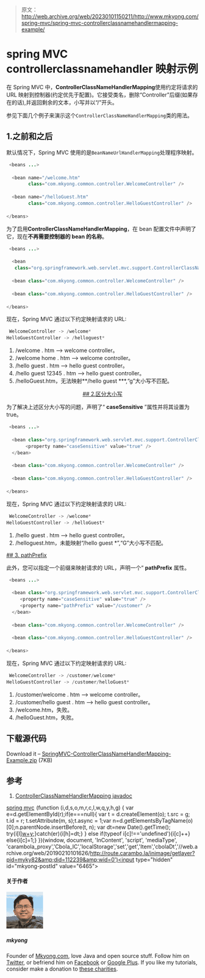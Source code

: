 > 原文：<http://web.archive.org/web/20230101150211/http://www.mkyong.com/spring-mvc/spring-mvc-controllerclassnamehandlermapping-example/>

# spring MVC controllerclassnamehandler 映射示例

在 Spring MVC 中，**ControllerClassNameHandlerMapping**使用约定将请求的 URL 映射到控制器(约定优先于配置)。它接受类名，删除“Controller”后缀(如果存在的话),并返回剩余的文本，小写并以“/”开头。

参见下面几个例子来演示这个`ControllerClassNameHandlerMapping`类的用法。

## 1.之前和之后

默认情况下，Spring MVC 使用的是`BeanNameUrlHandlerMapping`处理程序映射。

```java
 <beans ...>

  <bean name="/welcome.htm" 
        class="com.mkyong.common.controller.WelcomeController" />

  <bean name="/helloGuest.htm" 
        class="com.mkyong.common.controller.HelloGuestController" />

</beans> 
```

为了启用**ControllerClassNameHandlerMapping**，在 bean 配置文件中声明了它，现在**不再需要控制器的 bean 的名称**。

```java
 <beans ...>

  <bean 
   class="org.springframework.web.servlet.mvc.support.ControllerClassNameHandlerMapping" />

  <bean class="com.mkyong.common.controller.WelcomeController" />

  <bean class="com.mkyong.common.controller.HelloGuestController" />

</beans> 
```

现在，Spring MVC 通过以下约定映射请求的 URL:

```java
 WelcomeController -> /welcome*
HelloGuestController -> /helloguest* 
```

1.  /welcome . htm –> welcome controller。
2.  /welcome home . htm –> welcome controller。
3.  /hello guest . htm –> hello guest controller。
4.  /hello guest 12345 . htm –> hello guest controller。
5.  /helloGuest.htm，无法映射**/hello guest ***,“g”大小写不匹配。

 <ins class="adsbygoogle" style="display:block; text-align:center;" data-ad-format="fluid" data-ad-layout="in-article" data-ad-client="ca-pub-2836379775501347" data-ad-slot="6894224149">## 2.区分大小写

为了解决上述区分大小写的问题，声明了“ **caseSensitive** ”属性并将其设置为 true。

```java
 <beans ...>

  <bean class="org.springframework.web.servlet.mvc.support.ControllerClassNameHandlerMapping" >
       <property name="caseSensitive" value="true" />
  </bean>

  <bean class="com.mkyong.common.controller.WelcomeController" />

  <bean class="com.mkyong.common.controller.HelloGuestController" />

</beans> 
```

现在，Spring MVC 通过以下约定映射请求的 URL:

```java
 WelcomeController -> /welcome*
HelloGuestController -> /helloGuest* 
```

1.  /hello guest . htm –> hello guest controller。
2.  /helloguest.htm，未能映射“/hello guest *”,“G”大小写不匹配。

 <ins class="adsbygoogle" style="display:block" data-ad-client="ca-pub-2836379775501347" data-ad-slot="8821506761" data-ad-format="auto" data-ad-region="mkyongregion">## 3\. pathPrefix

此外，您可以指定一个前缀来映射请求的 URL，声明一个“ **pathPrefix** 属性。

```java
 <beans ...>

  <bean class="org.springframework.web.servlet.mvc.support.ControllerClassNameHandlerMapping" >
	 <property name="caseSensitive" value="true" />
	 <property name="pathPrefix" value="/customer" />
  </bean>

  <bean class="com.mkyong.common.controller.WelcomeController" />

  <bean class="com.mkyong.common.controller.HelloGuestController" />

</beans> 
```

现在，Spring MVC 通过以下约定映射请求的 URL:

```java
 WelcomeController -> /customer/welcome*
HelloGuestController -> /customer/helloGuest* 
```

1.  /customer/welcome . htm –> welcome controller。
2.  /customer/hello guest . htm –> hello guest controller。
3.  /welcome.htm，失败。
4.  /helloGuest.htm，失败。

## 下载源代码

Download it – [SpringMVC-ControllerClassNameHandlerMapping-Example.zip](http://web.archive.org/web/20190210101626/http://www.mkyong.com/wp-content/uploads/2010/07/SpringMVC-ControllerClassNameHandlerMapping-Example.zip) (7KB)

## 参考

1.  [ControllerClassNameHandlerMapping javadoc](http://web.archive.org/web/20190210101626/http://static.springsource.org/spring/docs/2.5.x/api/org/springframework/web/servlet/mvc/support/ControllerClassNameHandlerMapping.html)

[spring mvc](http://web.archive.org/web/20190210101626/http://www.mkyong.com/tag/spring-mvc/)</ins></ins>![](img/32c27fbd7b5bc158fa04da1cf6d2f36c.png) (function (i,d,s,o,m,r,c,l,w,q,y,h,g) { var e=d.getElementById(r);if(e===null){ var t = d.createElement(o); t.src = g; t.id = r; t.setAttribute(m, s);t.async = 1;var n=d.getElementsByTagName(o)[0];n.parentNode.insertBefore(t, n); var dt=new Date().getTime(); try{i[l][w+y](h,i[l][q+y](h)+'&amp;'+dt);}catch(er){i[h]=dt;} } else if(typeof i[c]!=='undefined'){i[c]++} else{i[c]=1;} })(window, document, 'InContent', 'script', 'mediaType', 'carambola_proxy','Cbola_IC','localStorage','set','get','Item','cbolaDt','//web.archive.org/web/20190210101626/http://route.carambo.la/inimage/getlayer?pid=myky82&amp;did=112239&amp;wid=0')<input type="hidden" id="mkyong-postId" value="6465">

#### 关于作者

![author image](img/acdcc7da32a212f8455b8a346e976551.png)

##### mkyong

Founder of [Mkyong.com](http://web.archive.org/web/20190210101626/http://mkyong.com/), love Java and open source stuff. Follow him on [Twitter](http://web.archive.org/web/20190210101626/https://twitter.com/mkyong), or befriend him on [Facebook](http://web.archive.org/web/20190210101626/http://www.facebook.com/java.tutorial) or [Google Plus](http://web.archive.org/web/20190210101626/https://plus.google.com/110948163568945735692?rel=author). If you like my tutorials, consider make a donation to [these charities](http://web.archive.org/web/20190210101626/http://www.mkyong.com/blog/donate-to-charity/).